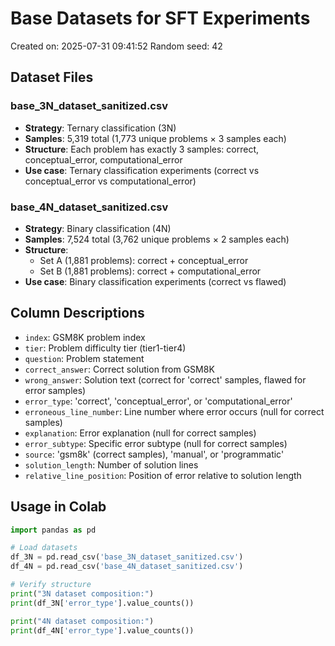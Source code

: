 # Base Datasets for SFT Experiments

Created on: 2025-07-31 09:41:52
Random seed: 42

## Dataset Files

### base_3N_dataset_sanitized.csv
- **Strategy**: Ternary classification (3N)
- **Samples**: 5,319 total (1,773 unique problems × 3 samples each)
- **Structure**: Each problem has exactly 3 samples: correct, conceptual_error, computational_error
- **Use case**: Ternary classification experiments (correct vs conceptual_error vs computational_error)

### base_4N_dataset_sanitized.csv
- **Strategy**: Binary classification (4N)
- **Samples**: 7,524 total (3,762 unique problems × 2 samples each)
- **Structure**: 
  - Set A (1,881 problems): correct + conceptual_error
  - Set B (1,881 problems): correct + computational_error
- **Use case**: Binary classification experiments (correct vs flawed)

## Column Descriptions

- `index`: GSM8K problem index
- `tier`: Problem difficulty tier (tier1-tier4)
- `question`: Problem statement
- `correct_answer`: Correct solution from GSM8K
- `wrong_answer`: Solution text (correct for 'correct' samples, flawed for error samples)
- `error_type`: 'correct', 'conceptual_error', or 'computational_error'
- `erroneous_line_number`: Line number where error occurs (null for correct samples)
- `explanation`: Error explanation (null for correct samples)
- `error_subtype`: Specific error subtype (null for correct samples)
- `source`: 'gsm8k' (correct samples), 'manual', or 'programmatic'
- `solution_length`: Number of solution lines
- `relative_line_position`: Position of error relative to solution length

## Usage in Colab

```python
import pandas as pd

# Load datasets
df_3N = pd.read_csv('base_3N_dataset_sanitized.csv')
df_4N = pd.read_csv('base_4N_dataset_sanitized.csv')

# Verify structure
print("3N dataset composition:")
print(df_3N['error_type'].value_counts())

print("4N dataset composition:")  
print(df_4N['error_type'].value_counts())
```
